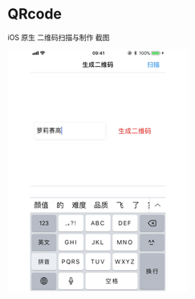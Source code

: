 # QRcode
iOS 原生 二维码扫描与制作
截图   </br>

![image](https://github.com/pheromone/QRcode/blob/master/%E6%9C%AA%E5%91%BD%E5%90%8D.gif) <br/>

